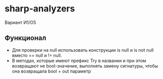 # sharp-analyzers

Вариант И1/О5

## Функционал
- Для проверки на null использовать конструкции is null и is not null вместо == null и != null.
- В методах, которые имеют префикс Try в названии и при этом возвращают не bool-значение, выполнять замену сигнатуры, чтобы она возвращала bool + out параметр